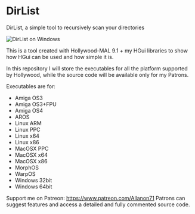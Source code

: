 # DirList
DirList, a simple tool to recursively scan your directories

![DirList on Windows](https://i.imgur.com/N71EX3a.png)

This is a tool created with Hollywood-MAL 9.1 + my HGui libraries to show how HGui can be used and how simple it is.

In this repository I will store the executables for all the platform supported by Hollywood, while the source code will be available only for my Patrons.

Executables are for:
- Amiga OS3
- Amiga OS3+FPU
- Amiga OS4
- AROS
- Linux ARM
- Linux PPC
- Linux x64
- Linux x86
- MacOSX PPC
- MacOSX x64
- MacOSX x86
- MorphOS
- WarpOS
- Windows 32bit
- Windows 64bit

Support me on Patreon: https://www.patreon.com/Allanon71
Patrons can suggest features and access a detailed and fully commented source code.
